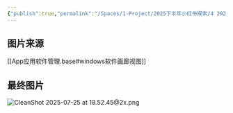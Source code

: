 ```yaml
---
{"publish":true,"permalink":"/Spaces/1-Project/2025下半年小红书探索/4 2025我的Windows软件天梯榜-all in榨干版.md","created":"2025-07-15","modified":"2025-07-15","published":"2025-07-29T20:45:56.636+08:00","cssclasses":""}
---
```



## 图片来源

[[App应用软件管理.base#windows软件画廊视图]]

## 最终图片

![CleanShot 2025-07-25 at 18.52.45@2x.png](https://pub-pic.oldwinter.top/2025/07/81ed82dbe5937660c37db2e08c209a84.png)
